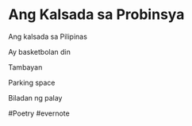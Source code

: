 # Ang Kalsada sa Probinsya

Ang kalsada sa Pilipinas

Ay basketbolan din

Tambayan

Parking space

Biladan ng palay

\#Poetry #evernote


